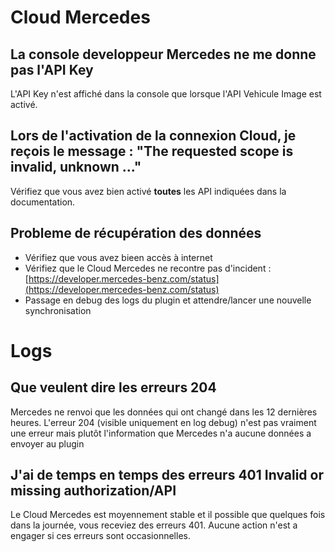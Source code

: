 # Cloud Mercedes

## La console developpeur Mercedes ne me donne pas l'API Key

L'API Key n'est affiché dans la console que lorsque l'API Vehicule Image est activé.

## Lors de l'activation de la connexion Cloud, je reçois le message : "The requested scope is invalid, unknown ..."

Vérifiez que vous avez bien activé __toutes__ les API indiquées dans la documentation.

## Probleme de récupération des données

-   Vérifiez que vous avez bieen accès à internet
-   Vérifiez que le Cloud Mercedes ne recontre pas d'incident : [https://developer.mercedes-benz.com/status](https://developer.mercedes-benz.com/status)
-   Passage en debug des logs du plugin et attendre/lancer une nouvelle synchronisation

# Logs

## Que veulent dire les erreurs 204

Mercedes ne renvoi que les données qui ont changé dans les 12 dernières heures. L'erreur 204 (visible uniquement en log debug) n'est pas vraiment une erreur mais plutôt l'information que Mercedes n'a aucune données a envoyer au plugin

## J'ai de temps en temps des erreurs 401 Invalid or missing authorization/API

Le Cloud Mercedes est moyennement stable et il possible que quelques fois dans la journée, vous receviez des erreurs 401. Aucune action n'est a engager si ces erreurs sont occasionnelles.